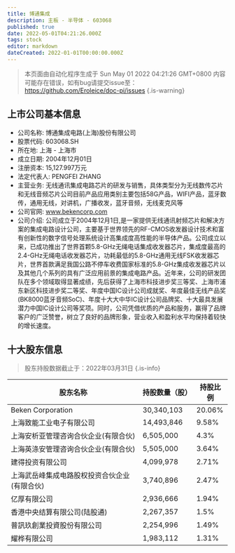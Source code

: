 ```yaml
---
title: 博通集成
description: 主板 - 半导体 - 603068
published: true
date: 2022-05-01T04:21:26.000Z
tags: stock
editor: markdown
dateCreated: 2022-01-01T00:00:00.000Z
---
```


> 本页面由自动化程序生成于 Sun May 01 2022 04:21:26 GMT+0800
> 内容可能存在错误，如有bug请提交issue至：https://github.com/Eroleice/doc-pi/issues
{.is-warning}

## 上市公司基本信息
- 公司名称: 博通集成电路(上海)股份有限公司
- 股票代码: 603068.SH
- 所在地: 上海 - 上海市
- 成立日期: 2004年12月01日
- 注册资本: 15,127.997万元
- 法定代表人: PENGFEI ZHANG
- 主营业务: 无线通讯集成电路芯片的研发与销售，具体类型分为无线数传芯片和无线音频芯片公司目前产品应用类别主要包括58G产品，WIFI产品，蓝牙数传，通用无线，对讲机，广播收发，蓝牙音频，无线麦克风等
- 公司官网: www.bekencorp.com
- 公司介绍: 公司成立于2004年12月1日,是一家提供无线通讯射频芯片和解决方案的集成电路设计公司，主要基于世界领先的RF-CMOS收发器设计技术和富有创新性的数字信号处理系统设计高集成度高性能的半导体产品。公司成立以来，已成功推出了世界首颗5.8-GHz无绳电话集成收发器芯片，集成度最高的2.4-GHz无绳电话收发器芯片，功耗最低的5.8-GHz通用无线FSK收发器芯片，世界首款满足我国公路不停车收费国家标准的5.8-GHz集成收发器芯片以及其他几个系列的具有广泛应用前景的集成电路产品。近年来，公司的研发团队在多个领域取得显著成绩，先后获得了上海市科技进步奖三等奖、上海市浦东新区科技进步奖二等奖、年度中国IC设计公司成就奖、年度最佳无线产品奖(BK8000蓝牙音频SoC)、年度十大大中华IC设计公司品牌奖、十大最具发展潜力中国IC设计公司等奖项。同时，公司凭借优质的产品和服务，赢得了品牌客户的广泛赞誉，树立了良好的品牌形象，营业收入和盈利水平均保持着较快的增长速度。


## 十大股东信息
> 股东持股数据截止于：2022年03月31日
{.is-info}

| 股东名称 | 持股数量（股） | 持股比例 |
| --- | --- | --- |
| Beken Corporation | 30,340,103 | 20.06% |
| 上海致能工业电子有限公司 | 14,493,846 | 9.58% |
| 上海安析亚管理咨询合伙企业(有限合伙) | 6,505,000 | 4.3% |
| 上海英涤安管理咨询合伙企业(有限合伙) | 5,505,000 | 3.64% |
| 建得投资有限公司 | 4,099,978 | 2.71% |
| 上海武岳峰集成电路股权投资合伙企业(有限合伙) | 3,740,896 | 2.47% |
| 亿厚有限公司 | 2,936,666 | 1.94% |
| 香港中央结算有限公司(陆股通) | 2,267,357 | 1.5% |
| 普訊玖創業投資股份有限公司 | 2,254,996 | 1.49% |
| 耀桦有限公司 | 1,983,112 | 1.31% |




